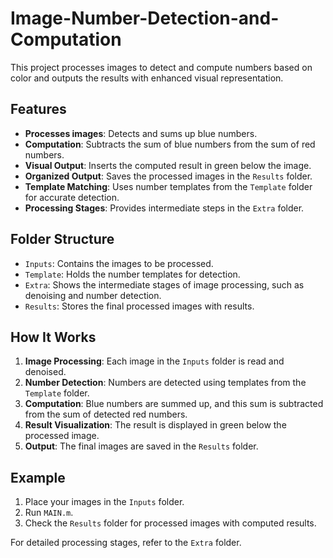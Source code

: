 # Image-Number-Detection-and-Computation

This project processes images to detect and compute numbers based on color and outputs the results with enhanced visual representation.

## Features

- **Processes images**: Detects and sums up blue numbers.
- **Computation**: Subtracts the sum of blue numbers from the sum of red numbers.
- **Visual Output**: Inserts the computed result in green below the image.
- **Organized Output**: Saves the processed images in the `Results` folder.
- **Template Matching**: Uses number templates from the `Template` folder for accurate detection.
- **Processing Stages**: Provides intermediate steps in the `Extra` folder.

## Folder Structure

- `Inputs`: Contains the images to be processed.
- `Template`: Holds the number templates for detection.
- `Extra`: Shows the intermediate stages of image processing, such as denoising and number detection.
- `Results`: Stores the final processed images with results.

## How It Works

1. **Image Processing**: Each image in the `Inputs` folder is read and denoised.
2. **Number Detection**: Numbers are detected using templates from the `Template` folder.
3. **Computation**: Blue numbers are summed up, and this sum is subtracted from the sum of detected red numbers.
4. **Result Visualization**: The result is displayed in green below the processed image.
5. **Output**: The final images are saved in the `Results` folder.

## Example

1. Place your images in the `Inputs` folder.
2. Run `MAIN.m`.
3. Check the `Results` folder for processed images with computed results.

For detailed processing stages, refer to the `Extra` folder.